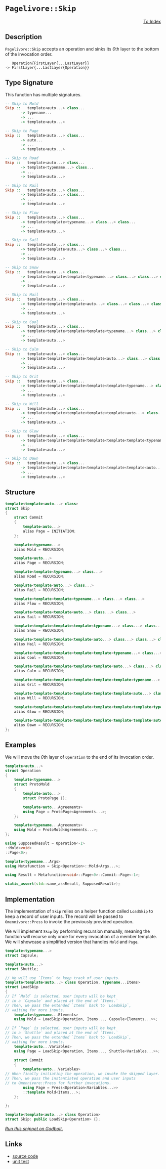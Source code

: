 <!-- Copyright 2024 Feng Mofan
SPDX-License-Identifier: Apache-2.0 -->

# `Pagelivore::Skip`

<p style='text-align: right;'><a href="../../../facilities/metafunctions.md#pagelivore-skip">To Index</a></p>

## Description

`Pagelivore::Skip` accepts an operation and sinks its *0*th layer to the bottom of the invocation order.

<pre><code>   Operation{FirstLayer{...LastLayer}}
-> FirstLayer{...LastLayer{Operation}}</code></pre>

## Type Signature

This function has multiple signatures.

```Haskell
-- Skip to Mold
Skip ::   template<auto...> class... 
       -> typename...
       -> ...
       -> template<auto...>

-- Skip to Page
Skip ::   template<auto...> class... 
       -> auto...
       -> ...
       -> template<auto...>

-- Skip to Road
Skip ::   template<auto...> class... 
       -> template<typename...> class...
       -> ...
       -> template<auto...>

-- Skip to Rail
Skip ::   template<auto...> class... 
       -> template<auto...> class...
       -> ...
       -> template<auto...>

-- Skip to Flow
Skip ::   template<auto...> class... 
       -> template<template<typename...> class...> class...
       -> ...
       -> template<auto...>

-- Skip to Sail
Skip ::   template<auto...> class... 
       -> template<template<auto...> class...> class...
       -> ...
       -> template<auto...>

-- Skip to Snow
Skip ::   template<auto...> class... 
       -> template<template<template<typename...> class...> class...> class...
       -> ...
       -> template<auto...>

-- Skip to Hail
Skip ::   template<auto...> class... 
       -> template<template<template<auto...> class...> class...> class...
       -> ...
       -> template<auto...>

-- Skip to Cool
Skip ::   template<auto...> class... 
       -> template<template<template<template<typename...> class...> class...> class...> class...
       -> ...
       -> template<auto...>

-- Skip to Calm
Skip ::   template<auto...> class... 
       -> template<template<template<template<auto...> class...> class...> class...> class...
       -> ...
       -> template<auto...>

-- Skip to Grit
Skip ::   template<auto...> class... 
       -> template<template<template<template<template<typename...> class...> class...> class...> class...> class...
       -> ...
       -> template<auto...>

-- Skip to Will
Skip ::   template<auto...> class... 
       -> template<template<template<template<template<auto...> class...> class...> class...> class...> class...
       -> ...
       -> template<auto...>

-- Skip to Glow
Skip ::   template<auto...> class... 
       -> template<template<template<template<template<template<typename...> class...> class...> class...> class...> class...> class...
       -> ...
       -> template<auto...>

-- Skip to Dawn
Skip ::   template<auto...> class... 
       -> template<template<template<template<template<template<auto...> class...> class...> class...> class...> class...> class...
       -> ...
       -> template<auto...>
```

## Structure

```C++
template<template<auto...> class>
struct Skip
{
    struct Commit
    {
        template<auto...>
        alias Page = INITIATION;
    };

    template<typename...>
    alias Mold = RECURSION;

    template<auto...>
    alias Page = RECURSION;

    template<template<typename...> class...>
    alias Road = RECURSION;

    template<template<auto...> class...>
    alias Rail = RECURSION;

    template<template<template<typename...> class...> class...>
    alias Flow = RECURSION;

    template<template<template<auto...> class...> class...>
    alias Sail = RECURSION;

    template<template<template<template<typename...> class...> class...> class...>
    alias Snow = RECURSION;

    template<template<template<template<auto...> class...> class...> class...>
    alias Hail = RECURSION;

    template<template<template<template<template<typename...> class...> class...> class...> class...>
    alias Cool = RECURSION;

    template<template<template<template<template<auto...> class...> class...> class...> class...>
    alias Calm = RECURSION;

    template<template<template<template<template<template<typename...> class...> class...> class...> class...> class...>
    alias Grit = RECURSION;

    template<template<template<template<template<template<auto...> class...> class...> class...> class...> class...>
    alias Will = RECURSION;

    template<template<template<template<template<template<template<typename...> class...> class...> class...> class...> class...> class...>
    alias Glow = RECURSION;

    template<template<template<template<template<template<template<auto...> class...> class...> class...> class...> class...> class...>
    alias Dawn = RECURSION;
};
```

## Examples

We will move the *0*th layer of `Operation` to the end of its invocation order.

```C++
template<auto...>
struct Operation
{ 
    template<typename...>
    struct ProtoMold
    {
        template<auto...>
        struct ProtoPage {};

        template<auto...Agreements>
        using Page = ProtoPage<Agreements...>;
    };

    template<typename...Agreements>
    using Mold = ProtoMold<Agreements...>;
};

using SupposedResult = Operation<-1>
::Mold<void>
::Page<0>;

template<typename...Args>
using Metafunction = Skip<Operation>::Mold<Args...>;

using Result = Metafunction<void>::Page<0>::Commit::Page<-1>;

static_assert(std::same_as<Result, SupposedResult>);
```

## Implementation

The implementation of `Skip` relies on a helper function called `LoadSkip` to keep a record of user inputs.
The record will be passed to `Omennivore::Press` to invoke the previously provided operation.

We will implement `Skip` by performing recursion manually, meaning the function will recurse only once for every invocation of a member template.
We will showcase a simplified version that handles `Mold` and `Page`.

```C++
template<typename...>
struct Capsule;

template<auto...>
struct Shuttle;

// We will use `Items` to keep track of user inputs.
template<template<auto...> class Operation, typename...Items>
struct LoadSkip
{
// If `Mold` is selected, user inputs will be kept
// in a `Capsule` and placed at the end of `Items.`
// Then, we pass the extended `Items` back to `LoadSkip`,
// waiting for more inputs.
    template<typename...Elements>
    using Mold = LoadSkip<Operation, Items..., Capsule<Elements...>>;

// If `Page` is selected, user inputs will be kept
// in a `Shuttle` and placed at the end of `Items.`
// Then, we pass the extended `Items` back to `LoadSkip`,
// waiting for more inputs.
    template<auto...Variables>
    using Page = LoadSkip<Operation, Items..., Shuttle<Variables...>>;

    struct Commit
    {
        template<auto...Variables>
// When finally initiating the operation, we invoke the skipped layer.
// Then, we pass the instantiated operation and user inputs
// to Omennivore::Press for further invocations.
        using Page = Press<Operation<Variables...>>
        ::template Mold<Items...>;
    };

};

template<template<auto...> class Operation>
struct Skip: public LoadSkip<Operation> {};
```

[*Run this snippet on Godbolt.*](https://godbolt.org/#z:OYLghAFBqd5QCxAYwPYBMCmBRdBLAF1QCcAaPECAMzwBtMA7AQwFtMQByARg9KtQYEAysib0QXACx8BBAKoBnTAAUAHpwAMvAFYTStJg1DIApACYAQuYukl9ZATwDKjdAGFUtAK4sGEgKykrgAyeAyYAHI%2BAEaYxBJSpAAOqAqETgwe3r4ByanpAqHhUSyx8VyJdpgOGUIETMQEWT5%2BXIFVNQJ1DQRFkTFxCdIK9Y3NOW22o71h/aWDFZIAlLaoXsTI7BwA9ABU%2B7sA1MrEmAoKhwe72yYaAIIEmCxJBo8mAMxuBACeSYysmEOAHk/sQmI4BB9sLc7iNiF4HMdTucYSYAOxWe6HbGHR7PV6YD5fX7/NgAOgpUJhOMOcIRBEOABFMPU6Id0VY0YyPpi7jDtttDhYmEpDqIlCBUVicXiXuDCdLsUTqTSZU85W9Pj8/sxyZT3tgxQZzocPIImLMyPzBQAVBBxQF4C4CWjfQ4CQFJBoAx7EQ5e5AAa0O9CoBDJKtVuJJuswFLJZseggUkfZBtTdMRzNZtCJiYt4WIedkjAICnjVPTivZGOthwA6o6GAA3VCBwEEe1ikjIlIMfBGXHqgmHNjzP2oKi4ruoUHgjJ1gDuhAQ08BmFUBDBDkw6H9TCDEerNK8aUH2sBH0ZwLnEL8IFlI4Asp50MXBKXy/roe8LOzq%2Bi3K/lKdw0o%2B8qpsqx5qviEGfEwXhEBWBpGiKFxCJgACOXiMJspCpjSCFIRSiafpBVagTimYMtmFq5p8GHYbhhKfKRybIT%2B0IARihynmEwDRn8abXiCcTzs4D7DvKxxMMALFuGxZYcTyNZAbydYAErVOsaTNoC4rsCBYFSW8AGfARMEavJF6xhxqEmvmlr4fcAoNoCShemCjxrocNDECM%2B5gmwvr7kGvnEKgLA%2BagnZxOWFnYjZALxopCjOZRUZJXqZJArF/nkVxGW0lu9JMiydHvqyhaVZ%2BHGkMCeVfhGFE0hyCW8WeAkXsJSJnCm0FKuZLmCo2hxhK27Y%2BWgxC9gIA5dSZgJjmU7pTrF7q3guw2HMunY%2BRuW4Ho8e4BoGR53K5dqMPVi6emhPnIl4tAMtEB7BkQvUmvwfpUOseVjS2qCiHe8UDaqWWAqJXkZCAkmwd5L60G%2BrElux37tVS21yAwp67qFgYXA0gKnMg3zIPQe7fb5f32n641A%2BJDCg0VNKw%2BB3m0XQRK5bTTVQmzJI8pBXJC/cqbswqRVQSzlkEkSRGoHZ5P3YxOEMHh7UKylqNlulUaJTGyUUjzcUFRmJVZuVXMMVhaubDVaPNdg9Um/5yncby%2BsdfxgmXu814nH1RIQzeYl3mzi0yXJDtKejLX6xH8OApz9FuK7fMGgLfyi1LIvAQB1YS8HhvZXcwCnE8ZHx9ifGDoje5XmVOZEmXFdsI7/MPoL%2Bd8nn6kuVcppMEkChPYCVw3PcRdaiXcbo/c1FDyPY85/yg9CAgiEEPQlwHJPDyLfLiGK/PsIWwyG9b/Qq8DwchzBKgTDoEIgZ4Eku/7PvrmjcutC0B1l4ABsGgACSeIUzANxKgQ47ZMDv0OmFScAC6YMCSIhZm08viH3gsfJWxoLhQ0ZvVCG8YwFPBTBRReD8n4vzfqiWs20QFThMMA%2BuLCNBjQuB0Y69VcYoLQWWHadB/6xBgXAggdYwiHCYOyYBbhh6j2vpAwwJ0DCbD3OCfa/ZVqyNAeAiMwC6xXQYDdO6Jp1oHVcHjdhZCWAQI4a9MKH12HUOfq/JI7D0quUXBaRwg4qYsBIE2ARzNjJJ2LjqI2ZJsD0HbmWTGRVa4CXrj1VxtCPGfEIXeeqtimr1Xkcva%2BnwYmVw7umcp/cLqCiYbo5QslCSQKdLSTA9geHIIBiEoRf9DiiPbEkCR20pEyPYZfAg28GkcJUf6NReNNEWO0Ugmx%2Bj2FGPtCYnaZiLgWM3FYhuwDcnsJ6W9KBui0nuM8UuXxPsAlBI6eg86YSrJH2ImSAAag0PATBoj0AoYVE8nUo5%2B2vGcuhmTNoCByfoik9VRnjKJO84gnzvlnGUhUoyVFz6mkiiwQgwtPb60wVrCkCKkU/ISd/NZvkwhiFdADdI85zwznBes26AMJodi7Aodxfw9wGG%2BHEc6l01mmP3OYrsYQRiGEcPKPcs4w4ZGkdovhdz4nbQ%2BkCduDA8CtlOLDQOX0SDU0aLTNlDMQYPP1kkwFPV9UULTsy%2BFHyvk/NRX8hOcMrKHDYZ8XJqL8VKj7iBQCN8Lrr3cR/a4MJMGEtwd%2BeyBCHWUMxekkA/ovDfLwMge%2Bj83GgvtfKyEKE2qBrFrfK45aJ5rzvjaM4gjK1lorRW/eqIzDvDCOTLwWA0xuEQnQQg3wElRuwfI2NTsYSLyyVtXuf5xbDpIafGki8TgxVQGwj27UY0vISV7JdEUiB1LkjWTkal0WZWHUSskrdMClPidXVUVqD1AqRCux9Ldy7XriRnH8/rVIhseXLGekTS7vpvb81MVqUmN2XUQb1bgr2gb9fQk9pa7hWqEF4JIKQlDoC0oohkjdJ2FrcAAWi4Ak2GsHWx4GRoVPV9SiQaErJU6Ns94x3GIMAMD9wIPlV%2BurO8PV0nc0TdgCjr4W4ca/SGq1uGnr4f9l63jXh%2BMLk%2BFRmjdHo6fEY5nEAHgWA4oIJp%2BSpGmMgUlY4ZAAB9NCcQCAQBGOgWGCgAQ2btbJ56MKMNYd3B5iRBolg8g4CsWgnB/C8D8BwLQpBUCcDcNYawtI1gbEvK2ngpAjNReCysQMIB/CSDJBoSQXA0TvA0P4DQZhAGALMAADlq/oTgkheAsAkBoDQpBIvRdixwXgCgQAdcy1oFYcBYAwEQCANYBABHkEoGgZ4dA4gRABJwVQtXAHEcAZIQ4wBkBZqkGSMwvBdyEBINRvQ/BBAiDEOwRIl35BKDUJoHQehFxgiSJwHgIWwsReezFzgQJEICJ0WtjbW2dt7cOAdswhwID6aSItv05h3hcCWLwIbwXSAQCQPNhH9AyAUAgLjxHIBgBSDMHwOgvp%2BsQGiH96I1LiDfE%2B7wBnzAmdAmiNoaomX0vzbiUCBgro/tYGiF4YA8i/79e4LwLALBDDAHEFl0g%2BASaOD0tL6LG5tKPBZ%2BQD8oXle0DwNEMETOPBYD%2B1uPArWZekD0sQaIqRMDMnl0YY3RhnsrCoAYTjry8CYEXKJSL6X7vXfEHd2QigVDqGV7oLg%2BgFcoAS5YfQJv%2BuQBWLOEGnBiOOavKYSw1gzDdYd4irAGeIArG4TDCArhxitCCP2PoJQyh6CwwUTIngWjt/yHeFvAxyi2BaTz2o0wG96Br10aYA/xyT/H93iYUweiz7b6j1Y6xNgSG%2BxwcLnW/s9cOKDzb23dv7YKzDiAuBTtI7S2jjLXuVj2ifoMKvpBcuSHeGSAAnO8NEkgiszBJBgFytAFv9GsOBmtSBWsUcyRAEuBAFatv9asED8s2hf9AF99lces%2BsBsH8ssRtxtsdJsgdEJZsidIo8clsVsOAGgWBmw0RiMZFlZBwuBv8yQuBCtjt8AiBy8LtZBw9btpB7to8ns48QAKc3th4Wcd898uteAetAdptEIdE6CGCmDUJWD2DOCOE4dKDEd2RW0zB78McRscd9D8dyDid8cQA1DGCWCydv8uAOsaBno4pKA6dlc2cGhmc7dvCOcucec9d%2BdSxBdhdldRdxdJdaBpd0s5cFcldotVdR8Nc/ttdkBEIth0swhHhDdotjdTcfCLcthotrdbd0sHcnclBXcEj%2BIvc%2BBfcFB/dA9g89cw9RAI9hCo9HtY9otdAKcDBPdC8rBU8CjK8s9%2BkMhpc88CBkZGRhji9S84hy8zh4Bq8R9Og/A69%2BwJ8E8QhZhW8Fg8g0g7xdjjjO9V8jip8GBugxhF9G9rjbiZhihB958egzjJVGhLjyhq9kst919Dc5CD9OBpFiB6DGDmDBiBI2CODCtYdr9eDDCUcTDH9SBn8sB4g39DcoCYD2Cis0R/Bv80RStJAgCtsE95D/tetbA8DTCsciCkApsZtCdrDqC2BOA6Dwc7Fmws1mwYSCQRhuCb9zsE92ibsJAujBBRDeiXt3hSApCPsZdZDftsCAdSCGQkFOTttuTeT%2BT5QAo9CFt8ckT3gUSCCsdzCjS4grCLDBgeTMMrM%2BTv8rMBSCAbMwSttKc3D/IPD6dGdfD0t/DvhOducHBgjsVQihdfCkjMAxcJcaVYjZcngEiSjZc8A1dtVVjld0jMi9cciWk/sCizdvhiirdEVyjeBKjncaj3c6jzSfdZImiA8g8dQ2iBCOihCZApSei/tdA5SoTk8i9Rj081iYtJiBBpdthHNByRiLAS8FCy9qNVjM9h9Wla9697i9B9iXi58E8O9TjNy9y%2B8MhvjJ8Ni7wniPjzyx8V8DjXiE9PimhDzl8vi7zdzfjN9btlSsDusQStTRwFAeTDgnSyRXT4SeDDVkdUd0dUT0TX8d8cSJD2D3h3h/AKtit2sUK0RECfyFDOBcDBtUSP9/Af9/Basqtv9JAiSsKuB%2BzOB3gVTfzqTTCd8jtcKqSYKCCVgHc0hnBJAgA)

## Links

- [source code](../../../../conceptrodon/descend/pagelivore/skip.hpp)
- [unit test](../../../../tests/unit/metafunctions/pagelivore/skip.test.hpp)
